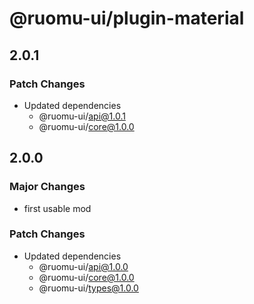 # @ruomu-ui/plugin-material

## 2.0.1

### Patch Changes

- Updated dependencies
  - @ruomu-ui/api@1.0.1
  - @ruomu-ui/core@1.0.0

## 2.0.0

### Major Changes

- first usable mod

### Patch Changes

- Updated dependencies
  - @ruomu-ui/api@1.0.0
  - @ruomu-ui/core@1.0.0
  - @ruomu-ui/types@1.0.0
